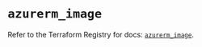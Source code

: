 # `azurerm_image`

Refer to the Terraform Registry for docs: [`azurerm_image`](https://registry.terraform.io/providers/hashicorp/azurerm/4.50.0/docs/resources/image).
